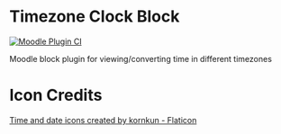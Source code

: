 # Timezone Clock Block

[![Moodle Plugin CI](https://github.com/harshil8595/moodle-block_timezoneclock/actions/workflows/moodle-ci.yml/badge.svg?branch=main)](https://github.com/harshil8595/moodle-block_timezoneclock/actions/workflows/moodle-ci.yml)

Moodle block plugin for viewing/converting time in different timezones

# Icon Credits
[Time and date icons created by kornkun - Flaticon](https://www.flaticon.com/free-icons/time-and-date)